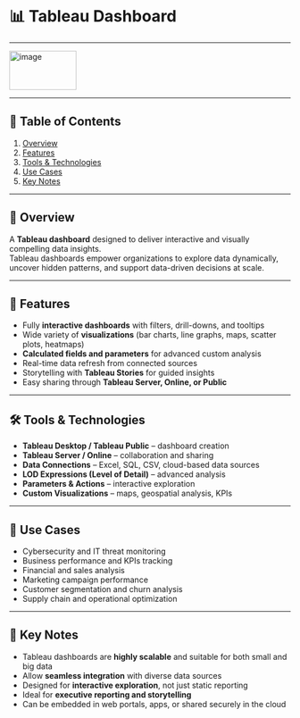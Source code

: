 # 📊 Tableau Dashboard

---

<img width="120" height="70" alt="image" src="https://github.com/user-attachments/assets/e76f744d-faf5-43ab-bce9-2a96a76d9a30" />

---

## 📑 Table of Contents
1. [Overview](#-overview)  
2. [Features](#-features)  
3. [Tools & Technologies](#-tools--technologies)  
4. [Use Cases](#-use-cases)  
5. [Key Notes](#-key-notes)  

---

## 🎯 Overview
A **Tableau dashboard** designed to deliver interactive and visually compelling data insights.  
Tableau dashboards empower organizations to explore data dynamically, uncover hidden patterns, and support data-driven decisions at scale.

---

## 📂 Features
- Fully **interactive dashboards** with filters, drill-downs, and tooltips  
- Wide variety of **visualizations** (bar charts, line graphs, maps, scatter plots, heatmaps)  
- **Calculated fields and parameters** for advanced custom analysis  
- Real-time data refresh from connected sources  
- Storytelling with **Tableau Stories** for guided insights  
- Easy sharing through **Tableau Server, Online, or Public**  

---

## 🛠 Tools & Technologies
- **Tableau Desktop / Tableau Public** – dashboard creation  
- **Tableau Server / Online** – collaboration and sharing  
- **Data Connections** – Excel, SQL, CSV, cloud-based data sources  
- **LOD Expressions (Level of Detail)** – advanced analysis  
- **Parameters & Actions** – interactive exploration  
- **Custom Visualizations** – maps, geospatial analysis, KPIs  

---

## 🚀 Use Cases
- Cybersecurity and IT threat monitoring  
- Business performance and KPIs tracking  
- Financial and sales analysis  
- Marketing campaign performance  
- Customer segmentation and churn analysis  
- Supply chain and operational optimization  

---

## 📌 Key Notes
- Tableau dashboards are **highly scalable** and suitable for both small and big data  
- Allow **seamless integration** with diverse data sources  
- Designed for **interactive exploration**, not just static reporting  
- Ideal for **executive reporting and storytelling**  
- Can be embedded in web portals, apps, or shared securely in the cloud  
